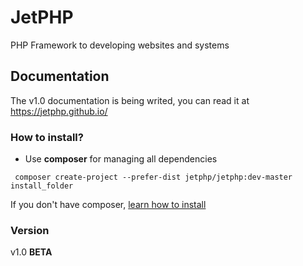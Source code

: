 # JetPHP
PHP Framework to developing websites and systems


## Documentation
The v1.0 documentation is being writed, you can read it at https://jetphp.github.io/

### How to install?

* Use **composer** for managing all dependencies

```
 composer create-project --prefer-dist jetphp/jetphp:dev-master install_folder
```

If you don't have composer, [learn how to install](https://getcomposer.org/)

### Version

v1.0 **BETA**
